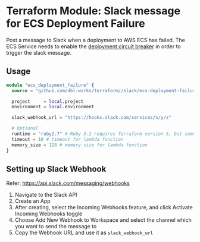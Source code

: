 # Terraform Module: Slack message for ECS Deployment Failure

Post a message to Slack when a deployment to AWS ECS has failed. The ECS Service needs to enable the [deployment circuit breaker](https://docs.aws.amazon.com/AmazonECS/latest/developerguide/deployment-circuit-breaker.html) in order to trigger the slack message.

## Usage

```terraform
module "ecs_deployment_failure" {
  source = "github.com/dbl-works/terraform//slack/ecs-deployment-failure"

  project     = local.project
  environment = local.environment

  slack_webhook_url = "https://hooks.slack.com/services/x/y/z"

  # Optional
  runtime = "ruby2.7" # Ruby 3.2 requires Terraform version 5, but some modules aren't ready for Terraform v5 yet (e.g. S3)
  timeout = 10 # timeout for lambda function
  memory_size = 128 # memory size for lambda function
}
```

## Setting up Slack Webhook

Refer: https://api.slack.com/messaging/webhooks

1. Navigate to the Slack API
2. Create an App
3. After creating, select the Incoming Webhooks feature, and click Activate Incoming Webhooks toggle
4. Choose Add New Webhook to Workspace and select the channel which you want to send the message to
5. Copy the Webhook URL and use it as `slack_webhook_url`
